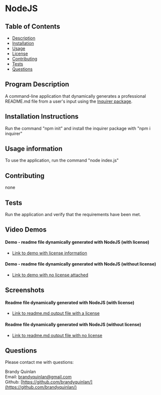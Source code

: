 # NodeJS

## Table of Contents

- [Description](#description)
- [Installation](#installation)
- [Usage](#usage)
- [License](#license)
- [Contributing](#contributing)
- [Tests](#test)
- [Questions](#questions)

## Program Description

A command-line application that dynamically generates a professional README.md file from a user's input using the [Inquirer package](https://www.npmjs.com/package/inquirer).

## Installation Instructions

Run the command "npm init" and install the inquirer package with "npm i inquirer"

## Usage information

To use the application, run the command "node index.js"

## Contributing

none

## Tests

Run the application and verify that the requirements have been met.

## Video Demos

#### Demo - readme file dynamically generated with NodeJS (with license)
* [Link to demo with license information](https://drive.google.com/file/d/1vQolYE2aiQwWX5Y5Wy76iGehR8mdd1O-/view?usp=sharing)

#### Demo - readme file dynamically generated with NodeJS (without license)
* [Link to demo with no license attached](https://drive.google.com/file/d/1KzgqQY8_sWGzA6Tv6lKAhoo8U_3hYcAQ/view?usp=sharing)

## Screenshots

#### Readme file dynamically generated with NodeJS (with license)
* [Link to readme.md output file with a license](https://drive.google.com/file/d/1LLEuNAJbib7tzEYoVxqke4ETxSDgMauL/view?usp=sharing)

#### Readme file dynamically generated with NodeJS (without license)
* [Link to readme.md output file with no license](https://drive.google.com/file/d/1aNBal9RtZMJ9Dks6pQVtxZ7jv_mHd-E2/view?usp=sharing)

## Questions
Please contact me with questions:

Brandy Quinlan
<br>
Email: <brandyquinlan@gmail.com>
<br>
Github: [https://github.com/brandyquinlan/](https://github.com/brandyquinlan/)
